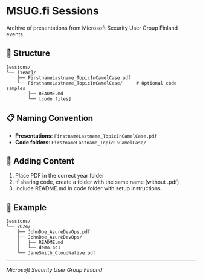 # MSUG.fi Sessions

Archive of presentations from Microsoft Security User Group Finland events.

## 📁 Structure

```
Sessions/
└── [Year]/
    ├── FirstnameLastname_TopicInCamelCase.pdf
    └── FirstnameLastname_TopicInCamelCase/     # Optional code samples
        ├── README.md
        └── [code files]
```

## 📋 Naming Convention

- **Presentations**: `FirstnameLastname_TopicInCamelCase.pdf`
- **Code folders**: `FirstnameLastname_TopicInCamelCase/`

## 📝 Adding Content

1. Place PDF in the correct year folder
2. If sharing code, create a folder with the same name (without .pdf)
3. Include README.md in code folder with setup instructions

## 📄 Example

```
Sessions/
└── 2024/
    ├── JohnDoe_AzureDevOps.pdf
    ├── JohnDoe_AzureDevOps/
    │   ├── README.md
    │   └── demo.ps1
    └── JaneSmith_CloudNative.pdf
```

---
*Microsoft Security User Group Finland*